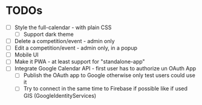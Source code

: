 # TODOs

- [ ] Style the full-calendar - with plain CSS
  - [ ] Support dark theme
- [ ] Delete a competition/event - admin only
- [ ] Edit a competition/event - admin only, in a popup
- [ ] Mobile UI
- [ ] Make it PWA - at least support for "standalone-app"
- [ ] Integrate Google Calendar API - first user has to authorize un OAuth App
  - [ ] Publish the OAuth app to Google otherwise only test users could use it
  - [ ] Try to connect in the same time to Firebase if possible like if used GIS (GoogleIdentityServices)
